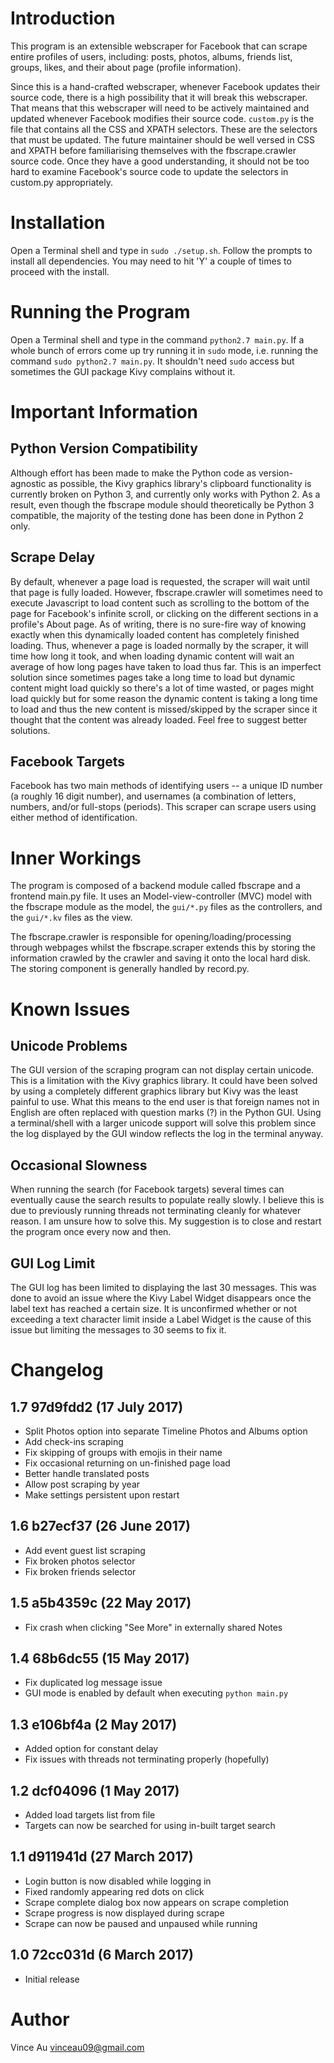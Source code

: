 # Introduction

This program is an extensible webscraper for Facebook that can scrape entire profiles of users, including: posts, photos, albums, friends list, groups, likes, and their about page (profile information).

Since this is a hand-crafted webscraper, whenever Facebook updates their source code, there is a high possibility that it will break this webscraper. That means that this webscraper will need to be actively maintained and updated whenever Facebook modifies their source code. `custom.py` is the file that contains all the CSS and XPATH selectors. These are the selectors that must be updated. The future maintainer should be well versed in CSS and XPATH before familiarising themselves with the fbscrape.crawler source code. Once they have a good understanding, it should not be too hard to examine Facebook's source code to update the selectors in custom.py appropriately.


# Installation
Open a Terminal shell and type in `sudo ./setup.sh`. Follow the prompts to install all dependencies. You may need to hit 'Y' a couple of times to proceed with the install.


# Running the Program
Open a Terminal shell and type in the command `python2.7 main.py`. If a whole bunch of errors come up try running it in `sudo` mode, i.e. running the command `sudo python2.7 main.py`. It shouldn't need `sudo` access but sometimes the GUI package Kivy complains without it.


# Important Information

## Python Version Compatibility
Although effort has been made to make the Python code as version-agnostic as possible, the Kivy graphics library's clipboard functionality is currently broken on Python 3, and currently only works with Python 2. As a result, even though the fbscrape module should theoretically be Python 3 compatible, the majority of the testing done has been done in Python 2 only.

## Scrape Delay
By default, whenever a page load is requested, the scraper will wait until that page is fully loaded. However, fbscrape.crawler will sometimes need to execute Javascript to load content such as scrolling to the bottom of the page for Facebook's infinite scroll, or clicking on the different sections in a profile's About page. As of writing, there is no sure-fire way of knowing exactly when this dynamically loaded content has completely finished loading. Thus, whenever a page is loaded normally by the scraper, it will time how long it took, and when loading dynamic content will wait an average of how long pages have taken to load thus far. This is an imperfect solution since sometimes pages take a long time to load but dynamic content might load quickly so there's a lot of time wasted, or pages might load quickly but for some reason the dynamic content is taking a long time to load and thus the new content is missed/skipped by the scraper since it thought that the content was already loaded. Feel free to suggest better solutions.

## Facebook Targets
Facebook has two main methods of identifying users -- a unique ID number (a roughly 16 digit number), and usernames (a combination of letters, numbers, and/or full-stops (periods). This scraper can scrape users using either method of identification.


# Inner Workings
The program is composed of a backend module called fbscrape and a frontend main.py file. It uses an Model-view-controller (MVC) model with the fbscrape module as the model, the `gui/*.py` files as the controllers, and the `gui/*.kv` files as the view. 

The fbscrape.crawler is responsible for opening/loading/processing through webpages whilst the fbscrape.scraper extends this by storing the information crawled by the crawler and saving it onto the local hard disk. The storing component is generally handled by record.py.


# Known Issues

## Unicode Problems
The GUI version of the scraping program can not display certain unicode. This is a limitation with the Kivy graphics library. It could have been solved by using a completely different graphics library but Kivy was the least painful to use. What this means to the end user is that foreign names not in English are often replaced with question marks (?) in the Python GUI. Using a terminal/shell with a larger unicode support will solve this problem since the log displayed by the GUI window reflects the log in the terminal anyway.

## Occasional Slowness
When running the search (for Facebook targets) several times can eventually cause the search results to populate really slowly. I believe this is due to previously running threads not terminating cleanly for whatever reason. I am unsure how to solve this. My suggestion is to close and restart the program once every now and then.

## GUI Log Limit
The GUI log has been limited to displaying the last 30 messages. This was done to avoid an issue where the Kivy Label Widget disappears once the label text has reached a certain size. It is unconfirmed whether or not exceeding a text character limit inside a Label Widget is the cause of this issue but limiting the messages to 30 seems to fix it.


# Changelog

## 1.7 97d9fdd2 (17 July 2017)
* Split Photos option into separate Timeline Photos and Albums option 
* Add check-ins scraping
* Fix skipping of groups with emojis in their name
* Fix occasional returning on un-finished page load
* Better handle translated posts
* Allow post scraping by year
* Make settings persistent upon restart

## 1.6 b27ecf37 (26 June 2017)
* Add event guest list scraping
* Fix broken photos selector
* Fix broken friends selector

## 1.5 a5b4359c (22 May 2017)
* Fix crash when clicking "See More" in externally shared Notes

## 1.4 68b6dc55 (15 May 2017)
* Fix duplicated log message issue
* GUI mode is enabled by default when executing `python main.py`

## 1.3 e106bf4a (2 May 2017)
* Added option for constant delay
* Fix issues with threads not terminating properly (hopefully)

## 1.2 dcf04096 (1 May 2017)
* Added load targets list from file
* Targets can now be searched for using in-built target search

## 1.1 d911941d (27 March 2017)
* Login button is now disabled while logging in
* Fixed randomly appearing red dots on click
* Scrape complete dialog box now appears on scrape completion
* Scrape progress is now displayed during scrape
* Scrape can now be paused and unpaused while running

## 1.0 72cc031d (6 March 2017)
* Initial release


# Author

Vince Au <vinceau09@gmail.com>
